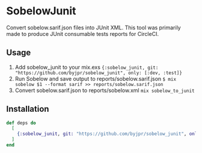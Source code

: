 # SobelowJunit

Convert sobelow.sarif.json files into JUnit XML. This tool was primarily made to produce JUnit consumable tests reports for CircleCI.

## Usage

1. Add sobelow_junit to your mix.exs `{:sobelow_junit, git: "https://github.com/byjpr/sobelow_junit", only: [:dev, :test]}`
2. Run Sobelow and save output to reports/sobelow.sarif.json `$ mix sobelow $1 --format sarif >> reports/sobelow.sarif.json`
3. Convert sobelow.sarif.json to reports/sobelow.xml `mix sobelow_to_junit`

## Installation

```elixir
def deps do
  [
    {:sobelow_junit, git: "https://github.com/byjpr/sobelow_junit", only: [:dev, :test]}
  ]
end
```
